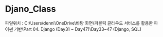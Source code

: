 # Djano_Class

파일위치 : C:\Users\denni\OneDrive\바탕 화면\퍼블릭 클라우드 서비스를 활용한 파이썬 기반\Part 04. Django (Day31 ~ Day47)\Day33~47 (Django, SQL)
